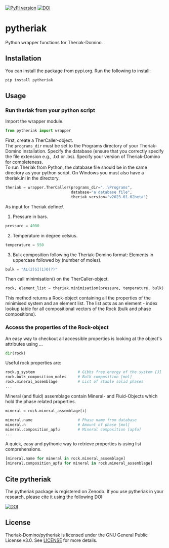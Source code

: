 [![PyPI version](https://badge.fury.io/py/pytheriak.svg&kill_cache=1)](https://badge.fury.io/py/pytheriak)
[![DOI](https://zenodo.org/badge/DOI/10.5281/zenodo.7945482.svg)](https://doi.org/10.5281/zenodo.7945482)


# pytheriak
Python wrapper functions for Theriak-Domino.
## Installation

You can install the package from pypi.org.
Run the following to install:

```python
pip install pytheriak
```

## Usage

### Run theriak from your python script

Import the wrapper module.

```python
from pytheriak import wrapper
```
First, create a TherCaller-object.\
The `programs_dir` must be set to the Programs directory of your Theriak-Domino installation. Specify the database (ensure that you correctly specify the file extension e.g., .txt or .bs). Specify your version of Theriak-Domino for completeness.\
To run Theriak from Python, the database file should be in the same directory as your python script. On Windows you must also have a theriak.ini in the directory.
```python
theriak = wrapper.TherCaller(programs_dir="..\Programs",
                             database="a database file",
                             theriak_version="v2023.01.02beta")
```
As input for Theriak define:\
1. Pressure in bars.
```python
pressure = 4000
```
2. Temperature in degree celsius.
```python
temperature = 550
```
3. Bulk composition following the Theriak-Domino format: Elements in uppercase followed by (number of moles).
```python
bulk = "AL(2)SI(1)O(?)"
```
Then call minimisation() on the TherCaller-object.
```python
rock, element_list = theriak.minimisation(pressure, temperature, bulk)
```
This method returns a Rock-object containing all the properties of the minimised system and an element list. The list acts as an element - index lookup table for all compositional vectors of the Rock (bulk and phase compositions).

### Access the properties of the Rock-object

An easy way to checkout all accessible properties is looking at the object's attributes using ...
```python
dir(rock)
```
Useful rock properties are:
```python
rock.g_system                   # Gibbs free energy of the system [J]
rock.bulk_composition_moles     # Bulk composition [mol]
rock.mineral_assemblage         # List of stable solid phases
...
```
Mineral (and fluid) assemblage contain Mineral- and Fluid-Objects which hold the phase related properties.
```python
mineral = rock.mineral_assemblage[i]

mineral.name                    # Phase name from database
mineral.n                       # Amount of phase [mol]
mineral.composition_apfu        # Mineral composition [apfu]
...
```
A quick, easy and pythonic way to retrieve properties is using list comprehensions.
```python
[mineral.name for mineral in rock.mineral_assemblage]
[mineral.composition_apfu for mineral in rock.mineral_assemblage]
```

## Cite pytheriak

The pytheriak package is registered on Zenodo. If you use pytheriak in your research, please cite it using the following DOI:

[![DOI](https://zenodo.org/badge/DOI/10.5281/zenodo.7945482.svg)](https://doi.org/10.5281/zenodo.7945482)

## License

Theriak-Domino/pytheriak is licensed under the GNU General Public License v3.0. See [LICENSE](LICENSE) for more details.
